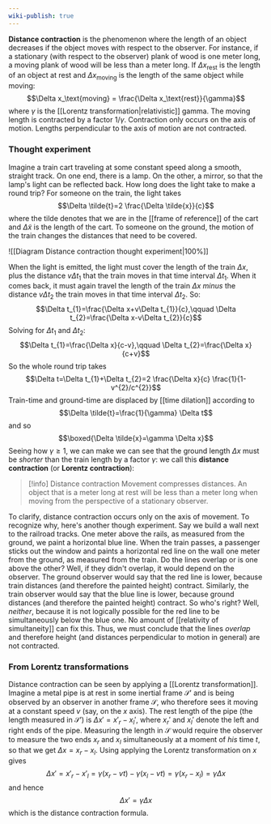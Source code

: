 ```yaml
---
wiki-publish: true
---
```

**Distance contraction** is the phenomenon where the length of an object decreases if the object moves with respect to the observer. For instance, if a stationary (with respect to the observer) plank of wood is one meter long, a moving plank of wood will be less than a meter long. If $\Delta x_\text{rest}$ is the length of an object at rest and $\Delta x_\text{moving}$ is the length of the same object while moving:
$$\Delta x_\text{moving} = \frac{\Delta x_\text{rest}}{\gamma}$$
where $\gamma$ is the [[Lorentz transformation|relativistic]] gamma. The moving length is contracted by a factor $1/\gamma$. Contraction only occurs on the axis of motion. Lengths perpendicular to the axis of motion are not contracted.
### Thought experiment
Imagine a train cart traveling at some constant speed along a smooth, straight track. On one end, there is a lamp. On the other, a mirror, so that the lamp's light can be reflected back. How long does the light take to make a round trip? For someone on the train, the light takes
$$\Delta \tilde{t}=2 \frac{\Delta \tilde{x}}{c}$$
where the tilde denotes that we are in the [[frame of reference]] of the cart and $\Delta \tilde{x}$ is the length of the cart. To someone on the ground, the motion of the train changes the distances that need to be covered.

![[Diagram Distance contraction thought experiment|100%]]

When the light is emitted, the light must cover the length of the train $\Delta x$, plus the distance $v\Delta t_{1}$ that the train moves in that time interval $\Delta t_{1}$. When it comes back, it must again travel the length of the train $\Delta x$ *minus* the distance $v\Delta t_{2}$ the train moves in that time interval $\Delta t_{2}$. So:
$$\Delta t_{1}=\frac{\Delta x+v\Delta t_{1}}{c},\qquad \Delta t_{2}=\frac{\Delta x-v\Delta t_{2}}{c}$$
Solving for $\Delta t_{1}$ and $\Delta t_{2}$:
$$\Delta t_{1}=\frac{\Delta x}{c-v},\qquad \Delta t_{2}=\frac{\Delta x}{c+v}$$
So the whole round trip takes
$$\Delta t=\Delta t_{1}+\Delta t_{2}=2 \frac{\Delta x}{c} \frac{1}{1-v^{2}/c^{2}}$$
Train-time and ground-time are displaced by [[time dilation]] according to
$$\Delta \tilde{t}=\frac{1}{\gamma} \Delta t$$
and so
$$\boxed{\Delta \tilde{x}=\gamma \Delta x}$$
Seeing how $\gamma\geq 1$, we can make we can see that the ground length $\Delta x$ must be *shorter* than the train length by a factor $\gamma$: we call this **distance contraction** (or **Lorentz contraction**):

> [!info] Distance contraction
> Movement compresses distances. An object that is a meter long at rest will be less than a meter long when moving from the perspective of a stationary observer.

To clarify, distance contraction occurs only on the axis of movement. To recognize why, here's another though experiment. Say we build a wall next to the railroad tracks. One meter above the rails, as measured from the ground, we paint a horizontal blue line. When the train passes, a passenger sticks out the window and paints a horizontal red line on the wall one meter from the ground, as measured from the train. Do the lines overlap or is one above the other? Well, if they didn't overlap, it would depend on the observer. The ground observer would say that the red line is lower, because train distances (and therefore the painted height) contract. Similarly, the train observer would say that the blue line is lower, because ground distances (and therefore the painted height) contract. So who's right? Well, *neither*, because it is not logically possible for the red line to be simultaneously below the blue one. No amount of [[relativity of simultaneity]] can fix this. Thus, we must conclude that the lines *overlap* and therefore height (and distances perpendicular to motion in general) are not contracted.
### From Lorentz transformations
Distance contraction can be seen by applying a [[Lorentz transformation]]. Imagine a metal pipe is at rest in some inertial frame $\mathcal{S}'$ and is being observed by an observer in another frame $\mathcal{S}$, who therefore sees it moving at a constant speed $v$ (say, on the $x$ axis). The rest length of the pipe (the length measured in $\mathcal{S}'$) is $\Delta x'=x'_{r}-x_{l}'$, where $x_{r}'$ and $x_{l}'$ denote the left and right ends of the pipe. Measuring the length in $\mathcal{S}$ would require the observer to measure the two ends $x_{r}$ and $x_{l}$ simultaneously at a moment of *his* time $t$, so that we get $\Delta x=x_{r}-x_{l}$. Using applying the Lorentz transformation on $x$ gives
$$\Delta x'=x'_{r}-x'_{l}=\gamma(x_{r}-vt)-\gamma(x_{l}-vt)=\gamma(x_{r}-x_{l})=\gamma \Delta x$$
and hence
$$\Delta x'=\gamma \Delta x$$
which is the distance contraction formula.